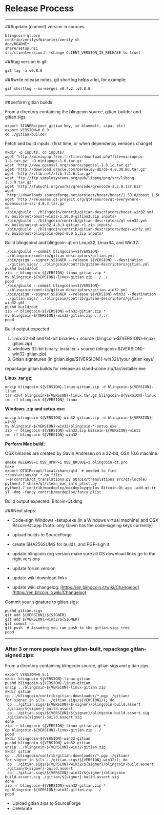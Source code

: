 Release Process
====================

* * *

###update (commit) version in sources


	blingcoin-qt.pro
	contrib/verifysfbinaries/verify.sh
	doc/README*
	share/setup.nsi
	src/clientversion.h (change CLIENT_VERSION_IS_RELEASE to true)

###tag version in git

	git tag -a v0.8.0

###write release notes. git shortlog helps a lot, for example:

	git shortlog --no-merges v0.7.2..v0.8.0

* * *

##perform gitian builds

 From a directory containing the blingcoin source, gitian-builder and gitian.sigs
  
	export SIGNER=(your gitian key, ie bluematt, sipa, etc)
	export VERSION=0.8.0
	cd ./gitian-builder

 Fetch and build inputs: (first time, or when dependency versions change)

	mkdir -p inputs; cd inputs/
	wget 'http://miniupnp.free.fr/files/download.php?file=miniupnpc-1.6.tar.gz' -O miniupnpc-1.6.tar.gz
	wget 'http://www.openssl.org/source/openssl-1.0.1c.tar.gz'
	wget 'http://download.oracle.com/berkeley-db/db-4.8.30.NC.tar.gz'
	wget 'http://zlib.net/zlib-1.2.6.tar.gz'
	wget 'ftp://ftp.simplesystems.org/pub/libpng/png/src/libpng-1.5.9.tar.gz'
	wget 'http://fukuchi.org/works/qrencode/qrencode-3.2.0.tar.bz2'
	wget 'http://downloads.sourceforge.net/project/boost/boost/1.50.0/boost_1_50_0.tar.bz2'
	wget 'http://releases.qt-project.org/qt4/source/qt-everywhere-opensource-src-4.8.3.tar.gz'
	cd ..
	./bin/gbuild ../blingcoin/contrib/gitian-descriptors/boost-win32.yml
	mv build/out/boost-win32-1.50.0-gitian2.zip inputs/
	./bin/gbuild ../blingcoin/contrib/gitian-descriptors/qt-win32.yml
	mv build/out/qt-win32-4.8.3-gitian-r1.zip inputs/
	./bin/gbuild ../blingcoin/contrib/gitian-descriptors/deps-win32.yml
	mv build/out/blingcoin-deps-0.0.5.zip inputs/

 Build blingcoind and blingcoin-qt on Linux32, Linux64, and Win32:
  
	./bin/gbuild --commit blingcoin=v${VERSION} ../blingcoin/contrib/gitian-descriptors/gitian.yml
	./bin/gsign --signer $SIGNER --release ${VERSION} --destination ../gitian.sigs/ ../blingcoin/contrib/gitian-descriptors/gitian.yml
	pushd build/out
	zip -r blingcoin-${VERSION}-linux-gitian.zip *
	mv blingcoin-${VERSION}-linux-gitian.zip ../../
	popd
	./bin/gbuild --commit blingcoin=v${VERSION} ../blingcoin/contrib/gitian-descriptors/gitian-win32.yml
	./bin/gsign --signer $SIGNER --release ${VERSION}-win32 --destination ../gitian.sigs/ ../blingcoin/contrib/gitian-descriptors/gitian-win32.yml
	pushd build/out
	zip -r blingcoin-${VERSION}-win32-gitian.zip *
	mv blingcoin-${VERSION}-win32-gitian.zip ../../
	popd

  Build output expected:

  1. linux 32-bit and 64-bit binaries + source (blingcoin-${VERSION}-linux-gitian.zip)
  2. windows 32-bit binary, installer + source (blingcoin-${VERSION}-win32-gitian.zip)
  3. Gitian signatures (in gitian.sigs/${VERSION}[-win32]/(your gitian key)/

repackage gitian builds for release as stand-alone zip/tar/installer exe

**Linux .tar.gz:**

	unzip blingcoin-${VERSION}-linux-gitian.zip -d blingcoin-${VERSION}-linux
	tar czvf blingcoin-${VERSION}-linux.tar.gz blingcoin-${VERSION}-linux
	rm -rf blingcoin-${VERSION}-linux

**Windows .zip and setup.exe:**

	unzip blingcoin-${VERSION}-win32-gitian.zip -d blingcoin-${VERSION}-win32
	mv blingcoin-${VERSION}-win32/blingcoin-*-setup.exe .
	zip -r blingcoin-${VERSION}-win32.zip bitcoin-${VERSION}-win32
	rm -rf blingcoin-${VERSION}-win32

**Perform Mac build:**

  OSX binaries are created by Gavin Andresen on a 32-bit, OSX 10.6 machine.

	qmake RELEASE=1 USE_UPNP=1 USE_QRCODE=1 blingcoin-qt.pro
	make
	export QTDIR=/opt/local/share/qt4  # needed to find translations/qt_*.qm files
	T=$(contrib/qt_translations.py $QTDIR/translations src/qt/locale)
	python2.7 share/qt/clean_mac_info_plist.py
	python2.7 contrib/macdeploy/macdeployqtplus Bitcoin-Qt.app -add-qt-tr $T -dmg -fancy contrib/macdeploy/fancy.plist

 Build output expected: Bitcoin-Qt.dmg

###Next steps:

* Code-sign Windows -setup.exe (in a Windows virtual machine) and
  OSX Bitcoin-Qt.app (Note: only Gavin has the code-signing keys currently)

* upload builds to SourceForge

* create SHA256SUMS for builds, and PGP-sign it

* update blingcoin.org version
  make sure all OS download links go to the right versions

* update forum version

* update wiki download links

* update wiki changelog: [https://en.blingcoin.it/wiki/Changelog](https://en.bitcoin.it/wiki/Changelog)

Commit your signature to gitian.sigs:

	pushd gitian.sigs
	git add ${VERSION}/${SIGNER}
	git add ${VERSION}-win32/${SIGNER}
	git commit -a
	git push  # Assuming you can push to the gitian.sigs tree
	popd

-------------------------------------------------------------------------

### After 3 or more people have gitian-built, repackage gitian-signed zips:

From a directory containing blingcoin source, gitian.sigs and gitian zips

	export VERSION=0.5.1
	mkdir blingcoin-${VERSION}-linux-gitian
	pushd blingcoin-${VERSION}-linux-gitian
	unzip ../blingcoin-${VERSION}-linux-gitian.zip
	mkdir gitian
	cp ../blingcoin/contrib/gitian-downloader/*.pgp ./gitian/
	for signer in $(ls ../gitian.sigs/${VERSION}/); do
	 cp ../gitian.sigs/${VERSION}/${signer}/blingcoin-build.assert ./gitian/${signer}-build.assert
	 cp ../gitian.sigs/${VERSION}/${signer}/blingcoin-build.assert.sig ./gitian/${signer}-build.assert.sig
	done
	zip -r blingcoin-${VERSION}-linux-gitian.zip *
	cp blingcoin-${VERSION}-linux-gitian.zip ../
	popd
	mkdir blingcoin-${VERSION}-win32-gitian
	pushd blingcoin-${VERSION}-win32-gitian
	unzip ../blingcoin-${VERSION}-win32-gitian.zip
	mkdir gitian
	cp ../blingcoin/contrib/gitian-downloader/*.pgp ./gitian/
	for signer in $(ls ../gitian.sigs/${VERSION}-win32/); do
	 cp ../gitian.sigs/${VERSION}-win32/${signer}/blingcoin-build.assert ./gitian/${signer}-build.assert
	 cp ../gitian.sigs/${VERSION}-win32/${signer}/blingcoin-build.assert.sig ./gitian/${signer}-build.assert.sig
	done
	zip -r blingcoin-${VERSION}-win32-gitian.zip *
	cp blingcoin-${VERSION}-win32-gitian.zip ../
	popd

- Upload gitian zips to SourceForge
- Celebrate 
